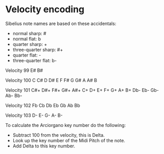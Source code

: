 # Velocity encoding

Sibelius note names are based on these accidentals:
- normal sharp: #
- normal flat: b
- quarter sharp: +
- three-quarter sharp: #+
- quarter flat: -
- three-quarter flat: b-


Velocity 99
E# B#

Velocity 100
C C# D D# E F F# G G# A A# B

Velocity 101
C#+ D#+ F#+ G#+ A#+ C+ D+ E+ F+ G+ A+ B+ Db- Eb- Gb- Ab- Bb-

Velocity 102
Fb Cb Db Eb Gb Ab Bb

Velocity 103
D- E- G- A- B-


To calculate the Arciorgano key number do the following:
- Subtract 100 from the velocity, this is Delta.
- Look up the key number of the Midi Pitch of the note.
- Add Delta to this key number.